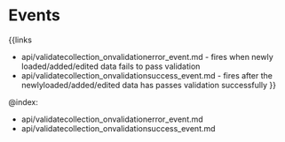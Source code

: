 
Events
=======

{{links
- api/validatecollection_onvalidationerror_event.md - fires when newly loaded/added/edited data fails to pass validation
- api/validatecollection_onvalidationsuccess_event.md - fires after the newlyloaded/added/edited data has passes validation successfully
}}

@index:
- api/validatecollection_onvalidationerror_event.md
- api/validatecollection_onvalidationsuccess_event.md


